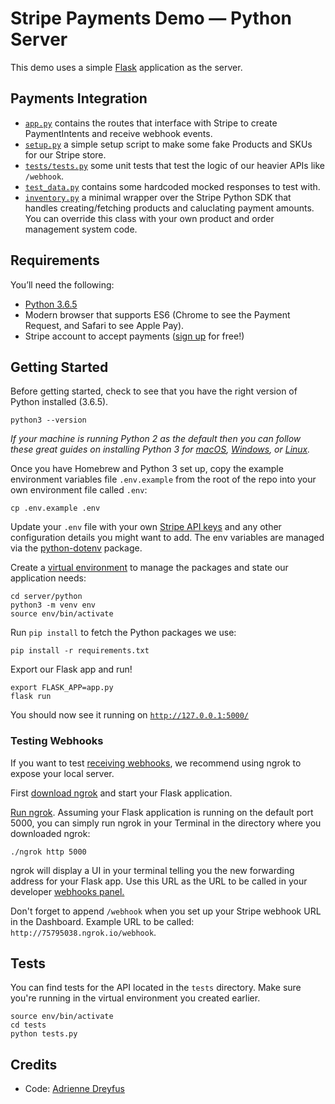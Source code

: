 # Stripe Payments Demo — Python Server

This demo uses a simple [Flask](http://flask.pocoo.org/) application as the server.

## Payments Integration

- [`app.py`](app.py) contains the routes that interface with Stripe to create PaymentIntents and receive webhook events.
- [`setup.py`](setup.py) a simple setup script to make some fake Products and SKUs for our Stripe store.
- [`tests/tests.py`](tests/tests.py) some unit tests that test the logic of our heavier APIs like `/webhook`.
- [`test_data.py`](tests/tests.py) contains some hardcoded mocked responses to test with.
- [`inventory.py`](stripe_lib.py) a minimal wrapper over the Stripe Python SDK that handles creating/fetching products and caluclating payment amounts. You can override this class with your own product and order management system code.

## Requirements

You’ll need the following:

- [Python 3.6.5](https://www.python.org/downloads/release/python-365/)
- Modern browser that supports ES6 (Chrome to see the Payment Request, and Safari to see Apple Pay).
- Stripe account to accept payments ([sign up](https://dashboard.stripe.com/register) for free!)

## Getting Started

Before getting started, check to see that you have the right version of Python installed (3.6.5).

```
python3 --version
```

_If your machine is running Python 2 as the default then you can follow these great guides on installing Python 3 for [macOS](http://docs.python-guide.org/en/latest/starting/install3/osx/), [Windows](http://docs.python-guide.org/en/latest/starting/install3/win/), or [Linux](http://docs.python-guide.org/en/latest/starting/install3/linux/)._

Once you have Homebrew and Python 3 set up, copy the example environment variables file `.env.example` from the root of the repo into your own environment file called `.env`:

```
cp .env.example .env
```

Update your `.env` file with your own [Stripe API keys](https://dashboard.stripe.com/account/apikeys) and any other configuration details you might want to add. The env variables are managed via the [python-dotenv](https://github.com/theskumar/python-dotenv) package.

Create a [virtual environment](https://docs.python.org/3/tutorial/venv.html) to manage the packages and state our application needs:

```
cd server/python
python3 -m venv env
source env/bin/activate
```

Run `pip install` to fetch the Python packages we use:

```
pip install -r requirements.txt
```

Export our Flask app and run!

```
export FLASK_APP=app.py
flask run
```

You should now see it running on [`http://127.0.0.1:5000/`](http://127.0.0.1:5000/)

### Testing Webhooks

If you want to test [receiving webhooks](https://stripe.com/docs/webhooks), we recommend using ngrok to expose your local server.

First [download ngrok](https://ngrok.com) and start your Flask application.

[Run ngrok](https://ngrok.com/docs). Assuming your Flask application is running on the default port 5000, you can simply run ngrok in your Terminal in the directory where you downloaded ngrok:

```
./ngrok http 5000
```

ngrok will display a UI in your terminal telling you the new forwarding address for your Flask app. Use this URL as the URL to be called in your developer [webhooks panel.](https://dashboard.stripe.com/account/webhooks)

Don't forget to append `/webhook` when you set up your Stripe webhook URL in the Dashboard. Example URL to be called: `http://75795038.ngrok.io/webhook`.

## Tests

You can find tests for the API located in the `tests` directory. Make sure you're running in the virtual environment you created earlier.

```
source env/bin/activate
cd tests
python tests.py
```

## Credits

- Code: [Adrienne Dreyfus](http://twitter.com/adrind)
